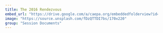 ```yaml
---
title: The 2016 Rendezvous
embed_url: "https://drive.google.com/a/caepa.org/embeddedfolderview?id=1YIUPADRD-_gDTWORJfGE_TE8RN1sKRSo#grid"
image: "https://source.unsplash.com/fDzQTTDI7bs/170x220"
group: "Session Documents"
---
```

